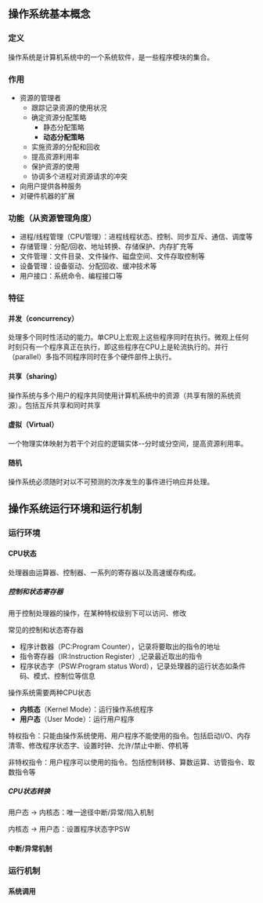 ## 操作系统基本概念

### 定义

操作系统是计算机系统中的一个系统软件，是一些程序模块的集合。

### 作用

* 资源的管理者
  * 跟踪记录资源的使用状况
  * 确定资源分配策略
    * 静态分配策略
    * **动态分配策略**
  * 实施资源的分配和回收
  * 提高资源利用率
  * 保护资源的使用
  * 协调多个进程对资源请求的冲突
* 向用户提供各种服务
* 对硬件机器的扩展

### 功能（从资源管理角度）

* 进程/线程管理（CPU管理）：进程线程状态、控制、同步互斥、通信、调度等
* 存储管理：分配/回收、地址转换、存储保护、内存扩充等
* 文件管理：文件目录、文件操作、磁盘空间、文件存取控制等
* 设备管理：设备驱动、分配回收、缓冲技术等
* 用户接口：系统命令、编程接口等

### 特征

#### 并发（concurrency）

处理多个同时性活动的能力。单CPU上宏观上这些程序同时在执行。微观上任何时刻只有一个程序真正在执行，即这些程序在CPU上是轮流执行的。并行（parallel）多指不同程序同时在多个硬件部件上执行。

#### 共享（sharing）

操作系统与多个用户的程序共同使用计算机系统中的资源（共享有限的系统资源）。包括互斥共享和同时共享

#### 虚拟（Virtual）

一个物理实体映射为若干个对应的逻辑实体--分时或分空间，提高资源利用率。

#### 随机

操作系统必须随时对以不可预测的次序发生的事件进行响应并处理。

## 操作系统运行环境和运行机制

### 运行环境

#### CPU状态

处理器由运算器、控制器、一系列的寄存器以及高速缓存构成。

##### 控制和状态寄存器

用于控制处理器的操作，在某种特权级别下可以访问、修改

常见的控制和状态寄存器

* 程序计数器（PC:Program Counter），记录将要取出的指令的地址
* 指令寄存器（IR:Instruction Register）,记录最近取出的指令
* 程序状态字（PSW:Program status Word），记录处理器的运行状态如条件码、模式、控制位等信息

操作系统需要两种CPU状态

* **内核态**（Kernel Mode）：运行操作系统程序
* **用户态**（User Mode）：运行用户程序

特权指令：只能由操作系统使用、用户程序不能使用的指令。包括启动I/O、内存清零、修改程序状态字、设置时钟、允许/禁止中断、停机等

非特权指令：用户程序可以使用的指令。包括控制转移、算数运算、访管指令、取数指令等

##### CPU状态转换

用户态 -> 内核态：唯一途径中断/异常/陷入机制

内核态 -> 用户态：设置程序状态字PSW

#### 中断/异常机制

### 运行机制

#### 系统调用

